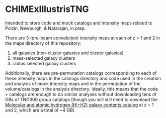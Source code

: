 # CHIMExIllustrisTNG
<!-- [![arXiv](https://img.shields.io/badge/arXiv-XXXX.XXXXX-b31b1b)](https://arxiv.org/abs/XXXX.XXXXX) <<-- placeholder -->

Intended to store code and mock catalogs and intensity maps related to Polzin, Newburgh, & Natarajan, in prep.

There are 3 (pre-beam convolution) intensity maps at each of z = 1 and 2 in the maps directory of this repository:
1. all galaxies (non-cluster galaxies and cluster galaxies)
2. mass-selected galaxy clusters
3. radius selected galaxy clusters

Additionally, there are pre-permutation catalogs corresponding to each of these intensity maps in the catalogs directory and code used in the creation and analysis of mock intensity maps and in the permutation of the volume/catalogs in the analysis directory. Ideally, this means that the code + catalogs are enough to do similar analyses without downloading tens of GBs of TNG300 group catalogs (though you will still need to download the [Molecular and atomic hydrogen (HI+H2) galaxy contents catalog](https://www.tng-project.org/data/docs/specifications/#sec5i) at z = 1 and 2, which are a total of ~4 GB).
